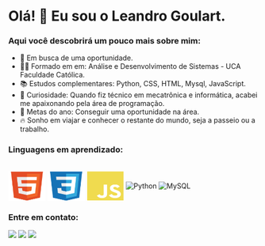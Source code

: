 # Olá! 🖖 Eu sou o Leandro Goulart.

### Aqui você descobrirá um pouco mais sobre mim:

* 💼 Em busca de uma oportunidade.
* 👨‍🎓 Formado em em: Análise e Desenvolvimento de Sistemas - UCA Faculdade Católica.
* 📚 Estudos complementares: Python, CSS, HTML, Mysql, JavaScript.
* 🤔 Curiosidade: Quando fiz técnico em mecatrônica e informática, acabei me apaixonando pela área de programação.
* 🎯 Metas do ano: Conseguir uma oportunidade na área.
* 🔥 Sonho em viajar e conhecer o restante do mundo, seja a passeio ou a trabalho.

### Linguagens em aprendizado:


<div style="display: inline_block"><br>
  <img align="center" alt="HTML" height="60" width="75" src="https://raw.githubusercontent.com/devicons/devicon/master/icons/html5/html5-original.svg">           
  <img align="center" alt="CSS" height="60" width="75" src="https://raw.githubusercontent.com/devicons/devicon/master/icons/css3/css3-original.svg">
  <img align="center" alt="Js" height="60" width="75" src="https://raw.githubusercontent.com/devicons/devicon/master/icons/javascript/javascript-plain.svg">
  <img align="center" alt="Python" height="60" width="75" src="https://cdn.jsdelivr.net/gh/devicons/devicon/icons/python/python-original-wordmark.svg">
  <img align="center" alt="MySQL" height="60" width="75" src="https://cdn.jsdelivr.net/gh/devicons/devicon/icons/mysql/mysql-plain.svg">          
</div>

### Entre em contato:

<div> 
    <a href="https://www.instagram.com/leovg33/" target="_blank">
    <img src="https://img.shields.io/badge/-Instagram-%23E4405F?style=for-the-badge&logo=instagram&logoColor=white" target="_blank"></a>
 	<a href="mailto:leandrovgoulart@gmail.com" target="_blank">
    <img src="https://img.shields.io/badge/-Gmail-%23333?style=for-the-badge&logo=gmail&logoColor=white" target="_blank"></a>
    <a href="https://www.linkedin.com/in/leandrovgoulart" target="_blank">
    <img src="https://img.shields.io/badge/-LinkedIn-%230077B5?style=for-the-badge&logo=linkedin&logoColor=white" target="_blank"></a> 
</div>

<br>


